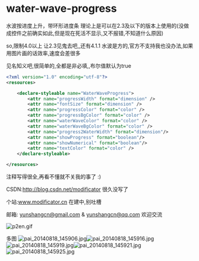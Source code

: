 water-wave-progress
===================

水波按进度上升，带环形进度条
理论上是可以在2.3及以下的版本上使用的(没做成控件之前确实如此,但是现在死活不显示,又不报错,不知道什么原因)

so,限制4.0以上  让2.3见鬼去吧,,还有4.1.1 水波是方的,官方不支持我也没办法,如果用图片画的话效率,速度会差很多


见名知义吧,很简单的,全都是非必填,,布尔值默认为true
```xml
<?xml version="1.0" encoding="utf-8"?>
<resources>

    <declare-styleable name="WaterWaveProgress">
        <attr name="progressWidth" format="dimension" />
        <attr name="fontSize" format="dimension" />
        <attr name="progressColor" format="color" />
        <attr name="progressBgColor" format="color" />
        <attr name="waterWaveColor" format="color" />
        <attr name="waterWaveBgColor" format="color" />
        <attr name="progress2WaterWidth" format="dimension"/>
        <attr name="showProgress" format="boolean"/>
        <attr name="showNumerical" format="boolean"/>
        <attr name="textColor" format="color" />
    </declare-styleable>

</resources>
```

注释写得很全,再看不懂就不关我的事了 :)

CSDN:http://blog.csdn.net/modificator  很久没写了

个站:www.modificator.cn  在建中,别吐槽

邮箱: yunshangcn@gmail.com & yunshangcn@qq.com 欢迎交流

![p2en.gif](screenshot/p2en.gif "")

多图
![pai_20140818_145906.jpg](screenshot/pai_20140818_145906.jpg "")![pai_20140818_145916.jpg](screenshot/pai_20140818_145916.jpg "")![pai_20140818_145919.jpg](screenshot/pai_20140818_145919.jpg "")![pai_20140818_145921.jpg](screenshot/pai_20140818_145921.jpg "")![pai_20140818_145925.jpg](screenshot/pai_20140818_145925.jpg "")


